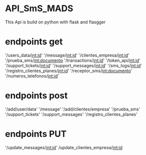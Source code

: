 # API_SmS_MADS
This Api is build on python with flask and flasgger

# endpoints get
'/users_data/<int:id>'
'/message/<int:id>'
'/clientes_empresa/<int:id>'
'/prueba_sms/<int:documento>
'/transactions/<int:id>'
'/token_api/<int:id>'
'/support_tickets/<int:id>'
'/support_messages/<int:id>'
'/sms_logs/<int:id>'
'/registro_clientes_planes/<int:id>'
'/receptor_sms/<int:documento>'
'/numeros_telefonos/<int:id>'


# endpoints post
'/add/user/data'
'/message'
'/add/clientes/empresa'
'/prueba_sms'
'/support_tickets'
'/support_messages'
'/registro_clientes_planes'


# endpoints PUT
'/update_messages/<int:id>'
/update_clientes_empresa/<int:id>
